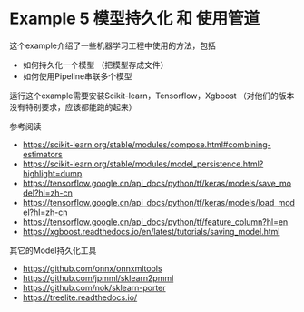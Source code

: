 # Example 5 模型持久化 和 使用管道

这个example介绍了一些机器学习工程中使用的方法，包括

* 如何持久化一个模型 （把模型存成文件）
* 如何使用Pipeline串联多个模型

运行这个example需要安装Scikit-learn，Tensorflow，Xgboost
（对他们的版本没有特别要求，应该都能跑的起来）

参考阅读

* https://scikit-learn.org/stable/modules/compose.html#combining-estimators
* https://scikit-learn.org/stable/modules/model_persistence.html?highlight=dump
* https://tensorflow.google.cn/api_docs/python/tf/keras/models/save_model?hl=zh-cn
* https://tensorflow.google.cn/api_docs/python/tf/keras/models/load_model?hl=zh-cn
* https://tensorflow.google.cn/api_docs/python/tf/feature_column?hl=en
* https://xgboost.readthedocs.io/en/latest/tutorials/saving_model.html

其它的Model持久化工具

* https://github.com/onnx/onnxmltools
* https://github.com/jpmml/sklearn2pmml
* https://github.com/nok/sklearn-porter
* https://treelite.readthedocs.io/
